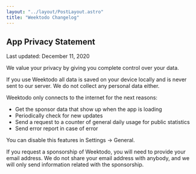 ```yaml
---
layout: "../layout/PostLayout.astro"
title: "Weektodo Changelog"
---
```



## App Privacy Statement

Last updated: December 11, 2020

We value your privacy by giving you complete control over your data.

If you use Weektodo all data is saved on your device locally and is never sent to our server. We do not collect any personal data either.

Weektodo only connects to the internet for the next reasons:

- Get the sponsor data that show up when the app is loading
- Periodically check for new updates
- Send a request to a counter of general daily usage for public statistics
- Send error report in case of error
 
You can disable this features in Settings -> General.

If you request a sponsorship of Weektodo, you will need to provide your email address. We do not share your email address with anybody, and we will only send information related with the sponsorship.